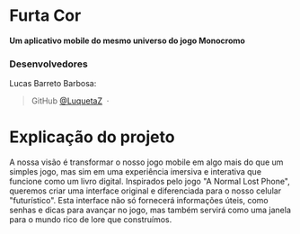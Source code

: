 # Furta Cor
<p><b>Um aplicativo mobile do mesmo universo do jogo Monocromo</b></p>

<h3>Desenvolvedores</h3> 

Lucas Barreto Barbosa:
> GitHub [@LuquetaZ](https://github.com/LuquetaZ) &nbsp;&middot;&nbsp;

# Explicação do projeto

<p>A nossa visão é transformar o nosso jogo mobile em algo mais do que um simples jogo, mas sim em uma experiência imersiva e interativa que funcione como um livro digital. Inspirados pelo jogo "A Normal Lost Phone", queremos criar uma interface original e diferenciada para o nosso celular "futurístico". Esta interface não só fornecerá informações úteis, como senhas e dicas para avançar no jogo, mas também servirá como uma janela para o mundo rico de lore que construímos.</p>
